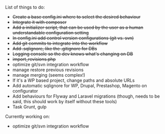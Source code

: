 List of things to do:
* ~~Create a base config.ini where to select the desired behaviour~~
* ~~Integrate it with composer~~
* ~~Add a initializer script, that can be used by the user as a human understandable configuration setting~~
* ~~In config.ini add control version configurations (git vs. svn)~~
* ~~Add git commits to integrate into the workflow~~
* ~~Add .sqlignore, like the .gitignore for DBs~~
* ~~Logging console so the dev knows what's changing on DB~~
* ~~import_revisions.php~~
* optimize git/svn integration workflow
* manage restore previous revisions
* manage merging (seems complex!)
* If it's a WP based project, change paths and absolute URLs
* Add automatic sqlignore for WP, Drupal, Prestashop, Magento on configurator
* Add behaviours for Flyway and Laravel migrations (though, needs to be said, this should work by itself without these tools)
* Task Grunt, gulp

Currently working on:
* optimize git/svn integration workflow